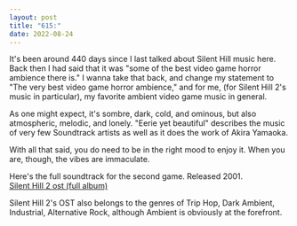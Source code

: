 ```yaml
---
layout: post
title: "615:"
date: 2022-08-24
---
```


It's been around 440 days since I last talked about Silent Hill music here. Back then I had said that it was "some of the best video game horror ambience there is." I wanna take that back, and change my statement to "The very best video game horror ambience," and for me, (for Silent Hill 2's music in particular), my favorite ambient video game music in general.

As one might expect, it's sombre, dark, cold, and ominous, but also atmospheric, melodic, and lonely. "Eerie yet beautiful" describes the music of very few Soundtrack artists as well as it does the work of Akira Yamaoka.

With all that said, you do need to be in the right mood to enjoy it. When you are, though, the vibes are immaculate.

Here's the full soundtrack for the second game. Released 2001\.  
[Silent Hill 2 ost (full album)](https://youtu.be/QFvt2cNSOaM)

Silent Hill 2's OST also belongs to the genres of Trip Hop, Dark Ambient, Industrial, Alternative Rock, although Ambient is obviously at the forefront.
